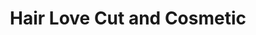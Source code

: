 ---
title: "Hair Love Cut and Cosmetic"
url: /muenchen/hair-love-cut-and-cosmetic/
shop: Friseur
---